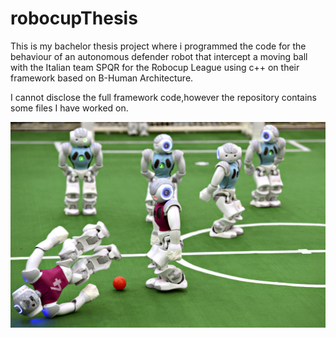 # robocupThesis

This is my bachelor thesis project where i programmed the code for the behaviour of an autonomous defender robot that intercept a moving ball with the Italian team SPQR for the Robocup League
using c++ on their framework based on B-Human Architecture.

I cannot disclose the full framework code,however the repository contains some files I have worked on.

![Robots NAO playing](ImmaginiGiac/robot.jpg)
